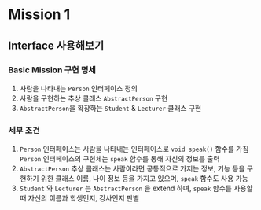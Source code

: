 # Mission 1
## Interface 사용해보기

### Basic Mission 구현 명세
1. 사람을 나타내는 `Person` 인터페이스 정의
2. 사람을 구현하는 추상 클래스 `AbstractPerson` 구현
3. `AbstractPerson`을 확장하는 `Student` & `Lecturer` 클래스 구현

### 세부 조건
1. `Person` 인터페이스는 사람을 나타내는 인터페이스로 `void speak()` 함수를 가짐
   `Person` 인터페이스의 구현체는 `speak` 함수를 통해 자신의 정보를 출력
2. `AbstractPerson` 추상 클래스는 사람이라면 공통적으로 가지는 정보, 기능 등을 구현하기 위한 클래스
   이름, 나이 정보 등을 가지고 있으며, `speak` 함수도 사용 가능
3. `Student` 와 `Lecturer` 는 `AbstractPerson` 을 extend 하며, 
  `speak` 함수를 사용할 때 자신의 이름과 학생인지, 강사인지 판별
